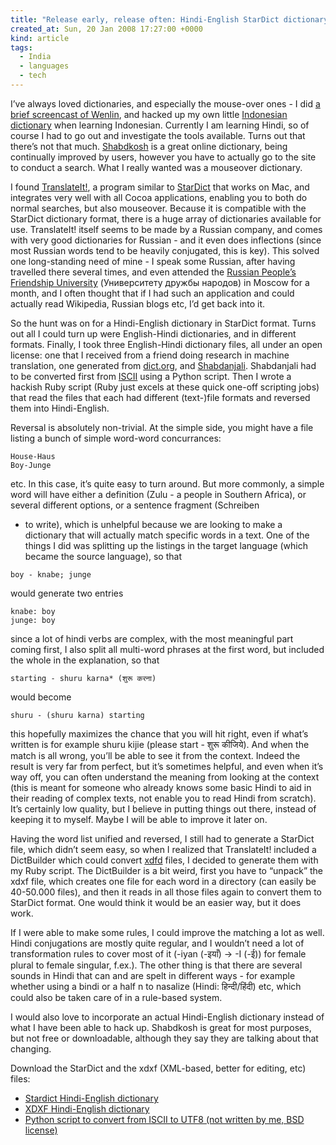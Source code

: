 ```yaml
---
title: "Release early, release often: Hindi-English StarDict dictionary"
created_at: Sun, 20 Jan 2008 17:27:00 +0000
kind: article
tags:
  - India
  - languages
  - tech
---
```


I’ve always loved dictionaries, and especially the mouse-over ones - I
did [a brief screencast of
Wenlin](http://reganmian.net/blog/2006/05/02/screencast-wenlin-helps-you-read-chinese/),
and hacked up my own little [Indonesian
dictionary](http://reganmian.net/indonesian) when learning Indonesian.
Currently I am learning Hindi, so of course I had to go out and
investigate the tools available. Turns out that there’s not that much.
[Shabdkosh](http://www.shabdkosh.com) is a great online dictionary,
being continually improved by users, however you have to actually go to
the site to conduct a search. What I really wanted was a mouseover
dictionary.

I found [TranslateIt!](http://www.gettranslateit.com/mac/), a program
similar to [StarDict](http://stardict.sourceforge.net/) that works on
Mac, and integrates very well with all Cocoa applications, enabling you
to both do normal searches, but also mouseover. Because it is compatible
with the StarDict dictionary format, there is a huge array of
dictionaries available for use. TranslateIt! itself seems to be made by
a Russian company, and comes with very good dictionaries for Russian -
and it even does inflections (since most Russian words tend to be
heavily conjugated, this is key). This solved one long-standing need of
mine - I speak some Russian, after having travelled there several times,
and even attended the [Russian People’s Friendship
University](http://www.rudn.ru/eng/dep.php) (Университету дружбы
народов) in Moscow for a month, and I often thought that if I had such
an application and could actually read Wikipedia, Russian blogs etc, I’d
get back into it.

So the hunt was on for a Hindi-English dictionary in StarDict format.
Turns out all I could turn up were English-Hindi dictionaries, and in
different formats. Finally, I took three English-Hindi dictionary files,
all under an open license: one that I received from a friend doing
research in machine translation, one generated from
[dict.org](http://www.dict.org), and
[Shabdanjali](http://www.iiit.net/ltrc/Dictionaries/Shabdanjali/dict-README.html).
Shabdanjali had to be converted first from
[ISCII](http://en.wikipedia.org/wiki/ISCII) using a Python script. Then
I wrote a hackish Ruby script (Ruby just excels at these quick one-off
scripting jobs) that read the files that each had different (text-)file
formats and reversed them into Hindi-English.

Reversal is absolutely non-trivial. At the simple side, you might have a
file listing a bunch of simple word-word concurrances:

```
House-Haus
Boy-Junge
```

etc. In this case, it’s quite easy to turn around. But more commonly, a
simple word will have either a definition (Zulu - a people in Southern
Africa), or several different options, or a sentence fragment (Schreiben
- to write), which is unhelpful because we are looking to make a
dictionary that will actually match specific words in a text. One of the
things I did was splitting up the listings in the target language (which
became the source language), so that

```
boy - knabe; junge
```

would generate two entries

```
knabe: boy
junge: boy
```

since a lot of hindi verbs are complex, with the most meaningful part
coming first, I also split all multi-word phrases at the first word, but
included the whole in the explanation, so that

```
starting - shuru karna* (शुरू करना)
```

would become

```
shuru - (shuru karna) starting
```

this hopefully maximizes the chance that you will hit right, even if
what’s written is for example shuru kijie (please start - शुरू कीजिये).
And when the match is all wrong, you’ll be able to see it from the
context. Indeed the result is very far from perfect, but it’s sometimes
helpful, and even when it’s way off, you can often understand the
meaning from looking at the context (this is meant for someone who
already knows some basic Hindi to aid in their reading of complex texts,
not enable you to read Hindi from scratch). It’s certainly low quality,
but I believe in putting things out there, instead of keeping it to
myself. Maybe I will be able to improve it later on.

Having the word list unified and reversed, I still had to generate a
StarDict file, which didn’t seem easy, so when I realized that
TranslateIt! included a DictBuilder which could convert
[xdfd](http://en.wikipedia.org/wiki/XDXF) files, I decided to generate
them with my Ruby script. The DictBuilder is a bit weird, first you have
to “unpack” the xdxf file, which creates one file for each word in a
directory (can easily be 40-50.000 files), and then it reads in all
those files again to convert them to StarDict format. One would think it
would be an easier way, but it does work.

If I were able to make some rules, I could improve the matching a lot as
well. Hindi conjugations are mostly quite regular, and I wouldn’t need a
lot of transformation rules to cover most of it (-iyan (-इयाँ) -\> -I
(-ई)) for female plural to female singular, f.ex.). The other thing is
that there are several sounds in Hindi that can and are spelt in
different ways - for example whether using a bindi or a half n to
nasalize (Hindi: हिन्दी/हिंदी) etc, which could also be taken care of in
a rule-based system.

I would also love to incorporate an actual Hindi-English dictionary
instead of what I have been able to hack up. Shabdkosh is great for most
purposes, but not free or downloadable, although they say they are
talking about that changing.

Download the StarDict and the xdxf (XML-based, better for editing, etc)
files:

- [Stardict Hindi-English
dictionary](http://reganmian.net/files/uploads/hindi-stardict.zip)
- [XDXF Hindi-English
dictionary](http://reganmian.net/files/uploads/hindi.xdxf.zip)
- [Python script to convert from ISCII to UTF8 (not written by me, BSD
license)](http://reganmian.net/files/uploads/iscii2utf8.py)